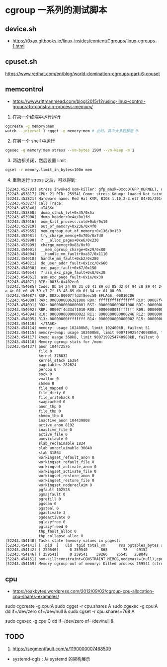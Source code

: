 # cgroup 一系列的测试脚本
## device.sh
- https://0xax.gitbooks.io/linux-insides/content/Cgroups/linux-cgroups-1.html

## cpuset.sh
https://www.redhat.com/en/blog/world-domination-cgroups-part-6-cpuset

## memcontrol
- https://www.rittmanmead.com/blog/2015/12/using-linux-control-groups-to-constrain-process-memory/

1. 在第一个终端中运行运行

```sh
cgcreate -g memory:mem
watch --interval 1 cgget -g memory:mem # 此时，其中大多数都是 0
```

2. 在另一个 shell 中运行
```sh
cgexec -g memory:mem stress --vm-bytes 150M --vm-keep -m 1
```

3. 两边都关闭，然后设置 limit
```sh
cgset -r memory.limit_in_bytes=100m mem
```

4. 重新运行 stress 之后，可以得到:

```txt
[52243.453783] stress invoked oom-killer: gfp_mask=0xcc0(GFP_KERNEL), order=0, oom_score_adj=0
[52243.453817] CPU: 21 PID: 259541 Comm: stress Kdump: loaded Not tainted 5.18.6 #1-NixOS
[52243.453821] Hardware name: Red Hat KVM, BIOS 1.10.2-3.el7 04/01/2014
[52243.453827] Call Trace:
[52243.453846]  <TASK>
[52243.453868]  dump_stack_lvl+0x45/0x5a
[52243.453908]  dump_header+0x4a/0x1fd
[52243.453916]  oom_kill_process.cold+0xb/0x10
[52243.453919]  out_of_memory+0x236/0x4f0
[52243.453955]  mem_cgroup_out_of_memory+0x136/0x150
[52243.453981]  try_charge_memcg+0x70b/0x7d0
[52243.453990]  ? __alloc_pages+0xe6/0x230
[52243.453999]  charge_memcg+0x83/0xf0
[52243.454001]  __mem_cgroup_charge+0x29/0x80
[52243.454004]  __handle_mm_fault+0xa37/0x1110
[52243.454018]  handle_mm_fault+0xb2/0x280
[52243.454021]  do_user_addr_fault+0x1cc/0x660
[52243.454038]  exc_page_fault+0x67/0x150
[52243.454054]  ? asm_exc_page_fault+0x8/0x30
[52243.454061]  asm_exc_page_fault+0x1e/0x30
[52243.454071] RIP: 0033:0x402ec0
[52243.454085] Code: 8b 54 24 08 31 c0 41 89 dd 85 d2 0f 94 c0 89 44 24 0c 41 83 fe 02 0f 8f fe 00 00 00 31 c0 4d 85 ff 7e 14 0f 1f 80 00 00 00 00 <c6> 44 05 00 5
a 4c 01 e0 49 39 c7 7f f3 48 85 db 0f 84 ec 01 00 00
[52243.454087] RSP: 002b:00007ffd3f8eec50 EFLAGS: 00010206
[52243.454089] RAX: 0000000006381000 RBX: ffffffffffffffff RCX: 00007f4d33df1010
[52243.454091] RDX: 0000000000000001 RSI: 0000000009601000 RDI: 0000000000000000
[52243.454092] RBP: 00007f4d33df1010 R08: 00000000ffffffff R09: 0000000000000000
[52243.454094] R10: 0000000000000022 R11: 0000000000000246 R12: 0000000000001000
[52243.454095] R13: 00000000ffffffff R14: 0000000000000002 R15: 0000000009600000
[52243.454110]  </TASK>
[52243.454114] memory: usage 102400kB, limit 102400kB, failcnt 51
[52243.454115] memory+swap: usage 102400kB, limit 9007199254740988kB, failcnt 0
[52243.454117] kmem: usage 368kB, limit 9007199254740988kB, failcnt 0
[52243.454118] Memory cgroup stats for /mem:
[52243.454137] anon 104472576
               file 0
               kernel 376832
               kernel_stack 16384
               pagetables 282624
               percpu 0
               sock 0
               vmalloc 0
               shmem 0
               file_mapped 0
               file_dirty 0
               file_writeback 0
               swapcached 0
               anon_thp 0
               file_thp 0
               shmem_thp 0
               inactive_anon 104439808
               active_anon 8192
               inactive_file 0
               active_file 0
               unevictable 0
               slab_reclaimable 1824
               slab_unreclaimable 30040
               slab 31864
               workingset_refault_anon 0
               workingset_refault_file 0
               workingset_activate_anon 0
               workingset_activate_file 0
               workingset_restore_anon 0
               workingset_restore_file 0
               workingset_nodereclaim 0
               pgfault 102528
               pgmajfault 0
               pgrefill 0
               pgscan 0
               pgsteal 0
               pgactivate 3
               pgdeactivate 0
               pglazyfree 0
               pglazyfreed 0
               thp_fault_alloc 0
               thp_collapse_alloc 0
[52243.454140] Tasks state (memory values in pages):
[52243.454141] [  pid  ]   uid  tgid total_vm      rss pgtables_bytes swapents oom_score_adj name
[52243.454142] [ 259540]     0 259540      865       78    49152        0             0 stress
[52243.454146] [ 259541]     0 259541    39266    25545   258048        0             0 stress
[52243.454151] oom-kill:constraint=CONSTRAINT_MEMCG,nodemask=(null),cpuset=/,mems_allowed=0,oom_memcg=/mem,task_memcg=/mem,task=stress,pid=259541,uid=0
[52243.454169] Memory cgroup out of memory: Killed process 259541 (stress) total-vm:157064kB, anon-rss:101976kB, file-rss:204kB, shmem-rss:0kB, UID:0 pgtables:252
```

## cpu

- https://oakbytes.wordpress.com/2012/09/02/cgroup-cpu-allocation-cpu-shares-examples/

sudo cgcreate -g cpu:A
sudo cgget -r cpu.shares A
sudo cgexec -g cpu:A dd if=/dev/zero of=/dev/null &
sudo cgset -r cpu.shares=768 A

sudo cgexec -g cpu:C dd if=/dev/zero of=/dev/null &

## TODO
1. https://segmentfault.com/a/1190000007468509

- systemd-cgls : 从 systemd 的架构展示
